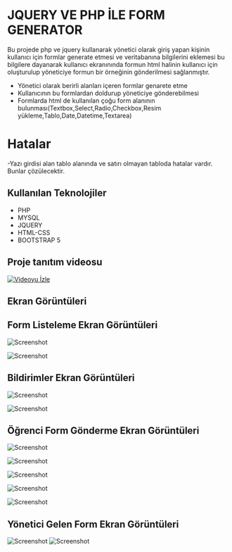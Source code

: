 
# JQUERY VE PHP İLE FORM GENERATOR

Bu projede php ve jquery kullanarak yönetici olarak giriş yapan kişinin kullanıcı için formlar generate etmesi ve veritabanına bilgilerini eklemesi bu bilgilere dayanarak kullanıcı ekranınında formun html halinin kullanıcı için oluşturulup yöneticiye formun bir örneğinin gönderilmesi sağlanmıştır.

- Yönetici olarak berirli alanları içeren formlar genarete etme
- Kullanıcının bu formlardan doldurup yöneticiye gönderebilmesi
- Formlarda html de kullanılan çoğu form alanının bulunması(Textbox,Select,Radio,Checkbox,Resim yükleme,Tablo,Date,Datetime,Textarea)

# Hatalar

-Yazı girdisi alan tablo alanında ve satırı olmayan tabloda hatalar vardır. Bunlar çözülecektir.

## Kullanılan Teknolojiler

- PHP
- MYSQL
- JQUERY
- HTML-CSS
- BOOTSTRAP 5


## Proje tanıtım videosu
[![Videoyu İzle]()](https://youtu.be/SWDk1CZAW58)


## Ekran Görüntüleri

## Form Listeleme Ekran Görüntüleri

![Screenshot](https://github.com/ahmetkar/Php-Form-Generator/blob/main/img/chrome_T3MYKprJNy.png)

![Screenshot](https://github.com/ahmetkar/Php-Form-Generator/blob/main/img/chrome_iFDjKZ3eSr.png)

## Bildirimler Ekran Görüntüleri

![Screenshot](https://github.com/ahmetkar/Php-Form-Generator/blob/main/img/chrome_wQ4kc5RRch.png)

![Screenshot](https://github.com/ahmetkar/Php-Form-Generator/blob/main/img/chrome_yLZ6Uu4bZo.png)


## Öğrenci Form Gönderme Ekran Görüntüleri

![Screenshot](https://github.com/ahmetkar/Php-Form-Generator/blob/main/img/chrome_4NjejdIS3v.png)

![Screenshot](https://github.com/ahmetkar/Php-Form-Generator/blob/main/img/chrome_mkfoC33rlw.png)

![Screenshot](https://github.com/ahmetkar/Php-Form-Generator/blob/main/img/chrome_Z1PAt0yYNw.png)


![Screenshot](https://github.com/ahmetkar/Php-Form-Generator/blob/main/img/chrome_DMqkdIZUGk.png)

![Screenshot](https://github.com/ahmetkar/Php-Form-Generator/blob/main/img/chrome_RYm2RmFBuM.png)

## Yönetici Gelen Form Ekran Görüntüleri

![Screenshot](https://github.com/ahmetkar/Php-Form-Generator/blob/main/img/chrome_VIrXhhrkW5.png)
![Screenshot](https://github.com/ahmetkar/Php-Form-Generator/blob/main/img/chrome_2n5o5RtwLU.png)





